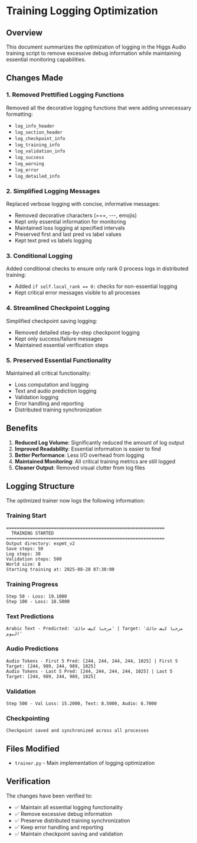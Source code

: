 # Training Logging Optimization

## Overview
This document summarizes the optimization of logging in the Higgs Audio training script to remove excessive debug information while maintaining essential monitoring capabilities.

## Changes Made

### 1. Removed Prettified Logging Functions
Removed all the decorative logging functions that were adding unnecessary formatting:
- `log_info_header`
- `log_section_header`
- `log_checkpoint_info`
- `log_training_info`
- `log_validation_info`
- `log_success`
- `log_warning`
- `log_error`
- `log_detailed_info`

### 2. Simplified Logging Messages
Replaced verbose logging with concise, informative messages:
- Removed decorative characters (===, ---, emojis)
- Kept only essential information for monitoring
- Maintained loss logging at specified intervals
- Preserved first and last pred vs label values
- Kept text pred vs labels logging

### 3. Conditional Logging
Added conditional checks to ensure only rank 0 process logs in distributed training:
- Added `if self.local_rank == 0:` checks for non-essential logging
- Kept critical error messages visible to all processes

### 4. Streamlined Checkpoint Logging
Simplified checkpoint saving logging:
- Removed detailed step-by-step checkpoint logging
- Kept only success/failure messages
- Maintained essential verification steps

### 5. Preserved Essential Functionality
Maintained all critical functionality:
- Loss computation and logging
- Text and audio prediction logging
- Validation logging
- Error handling and reporting
- Distributed training synchronization

## Benefits

1. **Reduced Log Volume**: Significantly reduced the amount of log output
2. **Improved Readability**: Essential information is easier to find
3. **Better Performance**: Less I/O overhead from logging
4. **Maintained Monitoring**: All critical training metrics are still logged
5. **Cleaner Output**: Removed visual clutter from log files

## Logging Structure

The optimized trainer now logs the following information:

### Training Start
```
============================================================
  TRAINING STARTED
============================================================
Output directory: expmt_v2
Save steps: 50
Log steps: 30
Validation steps: 500
World size: 8
Starting training at: 2025-08-28 07:30:00
```

### Training Progress
```
Step 50 - Loss: 19.1000
Step 100 - Loss: 18.5000
```

### Text Predictions
```
Arabic Text - Predicted: 'مرحبا كيف حالك' | Target: 'مرحبا كيف حالك اليوم'
```

### Audio Predictions
```
Audio Tokens - First 5 Pred: [244, 244, 244, 244, 1025] | First 5 Target: [244, 989, 244, 989, 1025]
Audio Tokens - Last 5 Pred: [244, 244, 244, 244, 1025] | Last 5 Target: [244, 989, 244, 989, 1025]
```

### Validation
```
Step 500 - Val Loss: 15.2000, Text: 8.5000, Audio: 6.7000
```

### Checkpointing
```
Checkpoint saved and synchronized across all processes
```

## Files Modified
- `trainer.py` - Main implementation of logging optimization

## Verification
The changes have been verified to:
- ✅ Maintain all essential logging functionality
- ✅ Remove excessive debug information
- ✅ Preserve distributed training synchronization
- ✅ Keep error handling and reporting
- ✅ Maintain checkpoint saving and validation